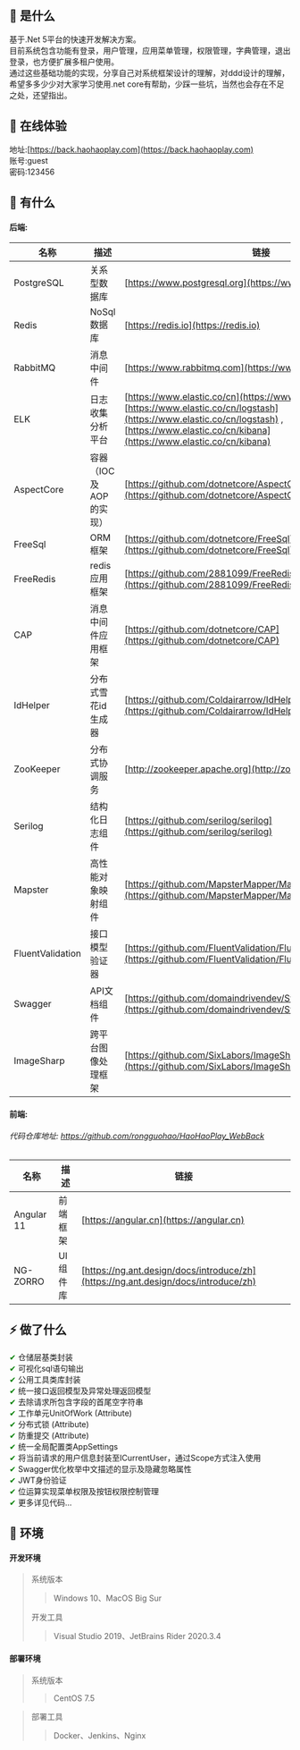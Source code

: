 ## 🍄 是什么

基于.Net 5平台的快速开发解决方案。  
目前系统包含功能有登录，用户管理，应用菜单管理，权限管理，字典管理，退出登录，也方便扩展多租户使用。  
通过这些基础功能的实现，分享自己对系统框架设计的理解，对ddd设计的理解，希望多多少少对大家学习使用.net core有帮助，少踩一些坑，当然也会存在不足之处，还望指出。

## 🍿 在线体验
地址:[https://back.haohaoplay.com](https://back.haohaoplay.com)  
账号:guest  
密码:123456  

## 🥗 有什么
#### 后端:
名称 | 描述 | 链接
----|------|----
PostgreSQL | 关系型数据库 | [https://www.postgresql.org](https://www.postgresql.org)
Redis | NoSql数据库 | [https://redis.io](https://redis.io)
RabbitMQ | 消息中间件 | [https://www.rabbitmq.com](https://www.rabbitmq.com)
ELK | 日志收集分析平台 | [https://www.elastic.co/cn](https://www.elastic.co/cn/) , [https://www.elastic.co/cn/logstash](https://www.elastic.co/cn/logstash) , [https://www.elastic.co/cn/kibana](https://www.elastic.co/cn/kibana)
AspectCore | 容器（IOC及AOP的实现）| [https://github.com/dotnetcore/AspectCore-Framework](https://github.com/dotnetcore/AspectCore-Framework)
FreeSql | ORM框架 | [https://github.com/dotnetcore/FreeSql](https://github.com/dotnetcore/FreeSql)
FreeRedis | redis应用框架 | [https://github.com/2881099/FreeRedis](https://github.com/2881099/FreeRedis)
CAP | 消息中间件应用框架 | [https://github.com/dotnetcore/CAP](https://github.com/dotnetcore/CAP)
IdHelper | 分布式雪花id生成器 | [https://github.com/Coldairarrow/IdHelper](https://github.com/Coldairarrow/IdHelper)
ZooKeeper | 分布式协调服务 | [http://zookeeper.apache.org](http://zookeeper.apache.org)
Serilog | 结构化日志组件 | [https://github.com/serilog/serilog](https://github.com/serilog/serilog)
Mapster | 高性能对象映射组件 | [https://github.com/MapsterMapper/Mapster](https://github.com/MapsterMapper/Mapster)
FluentValidation | 接口模型验证器 | [https://github.com/FluentValidation/FluentValidation](https://github.com/FluentValidation/FluentValidation)
Swagger | API文档组件 | [https://github.com/domaindrivendev/Swashbuckle.AspNetCore](https://github.com/domaindrivendev/Swashbuckle.AspNetCore)
ImageSharp | 跨平台图像处理框架 | [https://github.com/SixLabors/ImageSharp](https://github.com/SixLabors/ImageSharp)

#### 前端:
###### 代码仓库地址: https://github.com/rongguohao/HaoHaoPlay_WebBack
名称 | 描述 | 链接
----|------|----
Angular 11 | 前端框架 | [https://angular.cn](https://angular.cn)
NG-ZORRO | UI 组件库 | [https://ng.ant.design/docs/introduce/zh](https://ng.ant.design/docs/introduce/zh)

## ⚡ 做了什么
<font style="color:green">✔</font> 仓储层基类封装  
<font style="color:green">✔</font> 可视化sql语句输出  
<font style="color:green">✔</font> 公用工具类库封装  
<font style="color:green">✔</font> 统一接口返回模型及异常处理返回模型  
<font style="color:green">✔</font> 去除请求所包含字段的首尾空字符串  
<font style="color:green">✔</font> 工作单元UnitOfWork (Attribute)  
<font style="color:green">✔</font> 分布式锁 (Attribute)  
<font style="color:green">✔</font> 防重提交 (Attribute)  
<font style="color:green">✔</font> 统一全局配置类AppSettings  
<font style="color:green">✔</font> 将当前请求的用户信息封装至ICurrentUser，通过Scope方式注入使用  
<font style="color:green">✔</font> Swagger优化枚举中文描述的显示及隐藏忽略属性  
<font style="color:green">✔</font> JWT身份验证  
<font style="color:green">✔</font> 位运算实现菜单权限及按钮权限控制管理  
<font style="color:green">✔</font> 更多详见代码...  

## 🥪 环境

#### 开发环境
> 系统版本
>
> > Windows 10、MacOS Big Sur
> > 
> 开发工具
>
> > Visual Studio 2019、JetBrains Rider 2020.3.4

#### 部署环境
> 系统版本
>
> > CentOS 7.5  

> 部署工具  
>
> > Docker、Jenkins、Nginx
